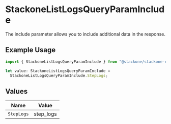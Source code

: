 # StackoneListLogsQueryParamInclude

The include parameter allows you to include additional data in the response.

## Example Usage

```typescript
import { StackoneListLogsQueryParamInclude } from "@stackone/stackone-client-ts/sdk/models/operations";

let value: StackoneListLogsQueryParamInclude =
  StackoneListLogsQueryParamInclude.StepLogs;
```

## Values

| Name       | Value      |
| ---------- | ---------- |
| `StepLogs` | step_logs  |